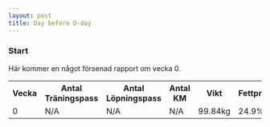 ```yaml
---
layout: post
title: Day before D-day
---
```


### Start
Här kommer en något försenad rapport om vecka 0.

<table>
  <tr>
    <th>Vecka</th>
    <th>Antal Träningspass</th>
    <th>Antal Löpningspass</th>
    <th>Antal KM</th>
    <th>Vikt</th>
    <th>Fettprocent</th>
    <th>VO2 Max</th>
    <th>Smidighet/stelhet</th>
  </tr>
  <tr>
    <td>0</td>
    <td>N/A</td>
    <td>N/A</td>
    <td>N/A</td>
    <td>99.84kg</td>
    <td>24.9%</td>
    <td>N/A</td>
    <td>N/A</td>
  </tr>

</table>
